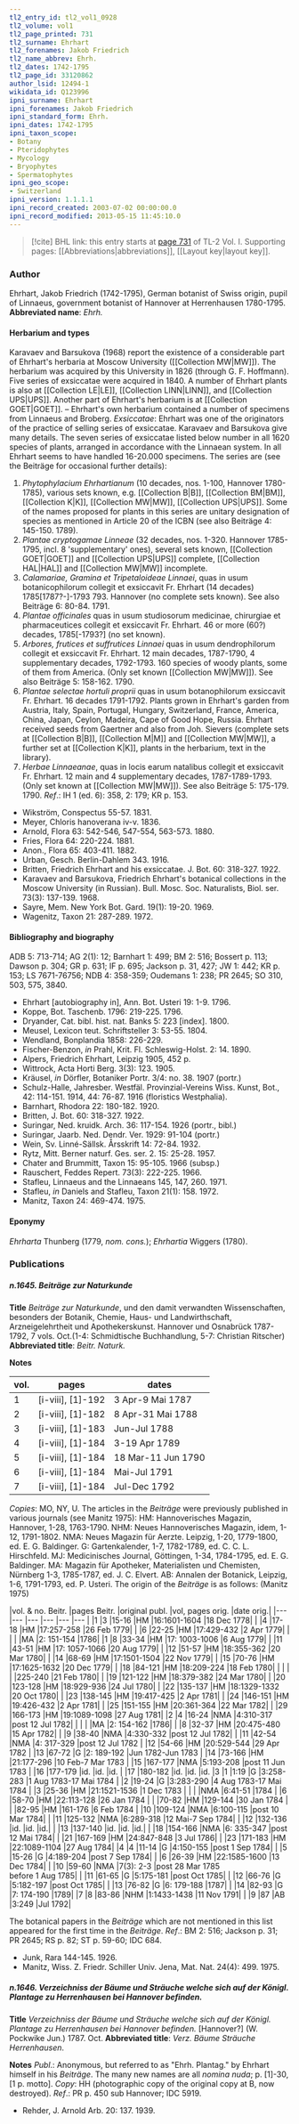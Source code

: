 ```yaml
---
tl2_entry_id: tl2_vol1_0928
tl2_volume: vol1
tl2_page_printed: 731
tl2_surname: Ehrhart
tl2_forenames: Jakob Friedrich
tl2_name_abbrev: Ehrh.
tl2_dates: 1742-1795
tl2_page_id: 33120862
author_lsid: 12494-1
wikidata_id: Q123996
ipni_surname: Ehrhart
ipni_forenames: Jakob Friedrich
ipni_standard_form: Ehrh.
ipni_dates: 1742-1795
ipni_taxon_scope: 
- Botany
- Pteridophytes
- Mycology
- Bryophytes
- Spermatophytes
ipni_geo_scope: 
- Switzerland
ipni_version: 1.1.1.1
ipni_record_created: 2003-07-02 00:00:00.0
ipni_record_modified: 2013-05-15 11:45:10.0
---
```



> [!cite] BHL link: this entry starts at [page 731](https://www.biodiversitylibrary.org/page/33120862) of TL-2 Vol. I.
> Supporting pages: [[Abbreviations|abbreviations]], [[Layout key|layout key]].

### Author

Ehrhart, Jakob Friedrich (1742-1795), German botanist of Swiss origin, pupil of Linnaeus, government botanist of Hannover at Herrenhausen 1780-1795. 
**Abbreviated name**: *Ehrh.*

#### Herbarium and types

Karavaev and Barsukova (1968) report the existence of a considerable part of Ehrhart's herbaria at Moscow University ([[Collection MW|MW]]). The herbarium was acquired by this University in 1826 (through G. F. Hoffmann). Five series of exsiccatae were acquired in 1840. A number of Ehrhart plants is also at [[Collection LE|LE]], [[Collection LINN|LINN]], and [[Collection UPS|UPS]]. Another part of Ehrhart's herbarium is at [[Collection GOET|GOET]]. – Ehrhart's own herbarium contained a number of specimens from Linnaeus and Broberg.
*Exsiccatae*: Ehrhart was one of the originators of the practice of selling series of exsiccatae. Karavaev and Barsukova give many details. The seven series of exsiccatae listed below number in all 1620 species of plants, arranged in accordance with the Linnaean system. In all Ehrhart seems to have handled 16-20.000 specimens. The series are (see the Beiträge for occasional further details):
1. *Phytophylacium Ehrhartianum* (10 decades, nos. 1-100, Hannover 1780-1785), various sets known, e.g. [[Collection B|B]], [[Collection BM|BM]], [[Collection K|K]], [[Collection MW|MW]], [[Collection UPS|UPS]]. Some of the names proposed for plants in this series are unitary designation of species as mentioned in Article 20 of the ICBN (see also Beiträge 4: 145-150. 1789).
2. *Plantae cryptogamae Linneae* (32 decades, nos. 1-320. Hannover 1785-1795, incl. 8 'supplementary' ones), several sets known, [[Collection GOET|GOET]] and [[Collection UPS|UPS]] complete, [[Collection HAL|HAL]] and [[Collection MW|MW]] incomplete.
3. *Calamariae, Gramina et Tripetaloideae Linnaei*, quas in usum botanicophilorum collegit et exsiccavit Fr. Ehrhart (14 decades) 1785\[1787?-\]-1793 793. Hannover (no complete sets known). See also Beiträge 6: 80-84. 1791.
4. *Plantae officinales* quas in usum studiosorum medicinae, chirurgiae et pharmaceutices collegit et exsiccavit Fr. Ehrhart. 46 or more (60?) decades, 1785\[-1793?\] (no set known).
5. *Arbores, frutices et suffrutices Linnaei* quas in usum dendrophilorum collegit et exsiccavit Fr. Ehrhart. 12 main decades, 1787-1790, 4 supplementary decades, 1792-1793. 160 species of woody plants, some of them from America. (Only set known [[Collection MW|MW]]). See also Beiträge 5: 158-162. 1790.
6. *Plantae selectae hortuli proprii* quas in usum botanophilorum exsiccavit Fr. Ehrhart. 16 decades 1791-1792. Plants grown in Ehrhart's garden from Austria, Italy, Spain, Portugal, Hungary, Switzerland, France, America, China, Japan, Ceylon, Madeira, Cape of Good Hope, Russia. Ehrhart received seeds from Gaertner and also from Joh. Sievers (complete sets at [[Collection B|B]], [[Collection M|M]] and [[Collection MW|MW]], a further set at [[Collection K|K]], plants in the herbarium, text in the library).
7. *Herbae Linnaeanae*, quas in locis earum natalibus collegit et exsiccavit Fr. Ehrhart. 12 main and 4 supplementary decades, 1787-1789-1793. (Only set known at [[Collection MW|MW]]). See also Beiträge 5: 175-179. 1790.
*Ref*.: IH 1 (ed. 6): 358, 2: 179; KR p. 153.
- Wikström, Conspectus 55-57. 1831.
- Meyer, Chloris hanoverana iv-v. 1836.
- Arnold, Flora 63: 542-546, 547-554, 563-573. 1880.
- Fries, Flora 64: 220-224. 1881.
- Anon., Flora 65: 403-411. 1882.
- Urban, Gesch. Berlin-Dahlem 343. 1916.
- Britten, Friedrich Ehrhart and his exsiccatae. J. Bot. 60: 318-327. 1922.
- Karavaev and Barsukova, Friedrich Ehrhart's botanical collections in the Moscow University (in Russian). Bull. Mosc. Soc. Naturalists, Biol. ser. 73(3): 137-139. 1968.
- Sayre, Mem. New York Bot. Gard. 19(1): 19-20. 1969.
- Wagenitz, Taxon 21: 287-289. 1972.

#### Bibliography and biography

ADB 5: 713-714; AG 2(1): 12; Barnhart 1: 499; BM 2: 516; Bossert p. 113; Dawson p. 304; GR p. 631; IF p. 695; Jackson p. 31, 427; JW 1: 442; KR p. 153; LS 7671-76756; NDB 4: 358-359; Oudemans 1: 238; PR 2645; SO 310, 503, 575, 3840.
- Ehrhart \[autobiography in\], Ann. Bot. Usteri 19: 1-9. 1796.
- Koppe, Bot. Taschenb. 1796: 219-225. 1796.
- Dryander, Cat. bibl. hist. nat. Banks 5: 223 \[index\]. 1800.
- Meusel, Lexicon teut. Schriftsteller 3: 53-55. 1804.
- Wendland, Bonplandia 1858: 226-229.
- Fischer-Benzon, *in* Prahl, Krit. Fl. Schleswig-Holst. 2: 14. 1890.
- Alpers, Friedrich Ehrhart, Leipzig 1905, 452 p.
- Wittrock, Acta Horti Berg. 3(3): 123. 1905.
- Kräusel, *in* Dörfler, Botaniker Portr. 3/4: no. 38. 1907 (portr.)
- Schulz-Halle, Jahresber. Westfäl. Provinzial-Vereins Wiss. Kunst, Bot., 42: 114-151. 1914, 44: 76-87. 1916 (floristics Westphalia).
- Barnhart, Rhodora 22: 180-182. 1920.
- Britten, J. Bot. 60: 318-327. 1922.
- Suringar, Ned. kruidk. Arch. 36: 117-154. 1926 (portr., bibl.)
- Suringar, Jaarb. Ned. Dendr. Ver. 1929: 91-104 (portr.)
- Wein, Sv. Linné-Sällsk. Årsskrift 14: 72-84. 1932.
- Rytz, Mitt. Berner naturf. Ges. ser. 2. 15: 25-28. 1957.
- Chater and Brummitt, Taxon 15: 95-105. 1966 (subsp.)
- Rauschert, Feddes Repert. 73(3): 222-225. 1966.
- Stafleu, Linnaeus and the Linnaeans 145, 147, 260. 1971.
- Stafleu, *in* Daniels and Stafleu, Taxon 21(1): 158. 1972.
- Manitz, Taxon 24: 469-474. 1975.

#### Eponymy

*Ehrharta* Thunberg (1779, *nom. cons.*); *Ehrhartia* Wiggers (1780).

### Publications

##### n.1645. Beiträge zur Naturkunde

**Title**
*Beiträge zur Naturkunde*, und den damit verwandten Wissenschaften, besonders der Botanik, Chemie, Haus- und Landwirthschaft, Arzneigelehrtheit und Apothekerskunst. Hannover und Osnabrück 1787-1792, 7 vols. Oct.(1-4: Schmidtische Buchhandlung, 5-7: Christian Ritscher)
**Abbreviated title**: *Beitr. Naturk.*

**Notes**

|vol.	|pages	|dates	|
|---	|---	|---	|
|1	|\[i-viii\], \[1\]-192	|3 Apr-9 Mai 1787	|
|2	|\[i-viii\], \[1\]-182	|8 Apr-31 Mai 1788	|
|3	|\[i-viii\], \[1\]-183	|Jun-Jul 1788	|
|4	|\[i-viii\], \[1\]-184	|3-19 Apr 1789|
|5	|\[i-viii\], \[1\]-184	|18 Mar-11 Jun 1790|
|6	|\[i-viii\], \[1\]-184	|Mai-Jul 1791|
|7	|\[i-viii\], \[1\]-184	|Jul-Dec 1792|

*Copies*: MO, NY, U.
The articles in the *Beiträge* were previously published in various journals (see Manitz 1975):
HM: Hannoverisches Magazin, Hannover, 1-28, 1763-1790.
NHM: Neues Hannoverisches Magazin, idem, 1-12, 1791-1802.
NMA: Neues Magazin für Aerzte. Leipzig, 1-20, 1779-1800, ed. E. G. Baldinger.
G: Gartenkalender, 1-7, 1782-1789, ed. C. C. L. Hirschfeld.
MJ: Medicinisches Journal, Göttingen, 1-34, 1784-1795, ed. E. G. Baldinger.
MA: Magazin für Apotheker, Materialisten und Chemisten, Nürnberg 1-3, 1785-1787, ed. J. C. Elvert.
AB: Annalen der Botanick, Leipzig, 1-6, 1791-1793, ed. P. Usteri.
The origin of the *Beiträge* is as follows: (Manitz 1975)

|vol. & no. Beitr.	|pages Beitr.	|original publ.	|vol, pages orig.	|date orig.|
|---	|---	|---	|---	|---	|---	|
|1	|3	|15-16	|HM	|16:1601-1604	|18 Dec 1778|
|	|4	|17-18	|HM	|17:257-258	|26 Feb 1779|
|	|6	|22-25	|HM	|17:429-432	|2 Apr 1779|
|	|	|	|MA	|2: 151-154	|1786|
|1	|8	|33-34	|HM	|17: 1003-1006	|6 Aug 1779|
|	|11	|43-51	|HM	|17: 1057-1066	|20 Aug 1779|
|	|12	|51-57	|HM	|18:355-362	|20 Mar 1780|
|	|14	|68-69	|HM	|17:1501-1504	|22 Nov 1779|
|	|15	|70-76	|HM	|17:1625-1632	|20 Dec 1779|
|	|18	|84-121	|HM	|18:209-224	|18 Feb 1780|
|	|	|	|	|225-240	|21 Feb 1780|
|	|19	|121-122	|HM	|18:379-382	|24 Mar 1780|
|	|20	|123-128	|HM	|18:929-936	|24 Jul 1780|
|	|22	|135-137	|HM	|18:1329-1332	|20 Oct 1780|
|	|23	|138-145	|HM	|19:417-425	|2 Apr 1781|
|	|24	|146-151	|HM	|19:426-432	|2 Apr 1781|
|	|25	|151-155	|HM	|20:361-364	|22 Mar 1782|
|	|29	|166-173	|HM	|19:1089-1098	|27 Aug 1781|
|2	|4	|16-24	|NMA	|4:310-317	|post 12 Jul 1782|
|	|	|	|MA	|2: 154-162	|1786|
|	|8	|32-37	|HM	|20:475-480	|15 Apr 1782|
|	|9	|38-40	|NMA	|4:330-332	|post 12 Jul 1782|
|	|11	|42-54	|NMA	|4: 317-329	|post 12 Jul 1782
|	|12	|54-66	|HM	|20:529-544	|29 Apr 1782
|	|13	|67-72	|G	|2: 189-192	|Jun 1782-Jun 1783
|	|14	|73-166	|HM	|21:177-296	|10 Feb-7 Mar 1783
|	|15	|167-177	|NMA	|5:193-208	|post 11 Jun 1783
|	|16	|177-179	|id.	|id.	|id.
|	|17	|180-182	|id.	|id.	|id.
|3	|1	|1:19	|G	|3:258-283	|1 Aug 1783-17 Mai 1784
|	|2	|19-24	|G	|3:283-290	|4 Aug 1783-17 Mai 1784
|	|3	|25-36	|HM	|21:1521-1536	|1 Dec 1783
|	|	|	|NMA	|6:41-51	|1784
|	|6	|58-70	|HM	|22:113-128	|26 Jan 1784
|	|	|70-82	|HM	|129-144	|30 Jan 1784
|	|	|82-95	|HM	|161-176	|6 Feb 1784
|	|10	|109-124	|NMA	|6:100-115	|post 10 Mar 1784|
|	|11	|125-132	|NMA	|6:289-318	|12 Mai-7 Sep 1784|
|	|12	|132-136	|id.	|id.	|id.|
|	|13	|137-140	|id.	|id.	|id.|
|	|18	|154-166	|NMA	|6: 335-347	|post 12 Mai 1784|
|	|21	|167-169	|HM	|24:847-848	|3 Jul 1786|
|	|23	|171-183	|HM	|22:1089-1104	|27 Aug 1784|
|4	|4	|11-14	|G	|4:150-155	|post 1 Sep 1784|
|	|5	|15-26	|G	|4:189-204	|post 7 Sep 1784|
|	|6	|26-39	|HM	|22:1585-1600	|13 Dec 1784|
|	|10	|59-60	|NMA	|7(3): 2-3	|post 28 Mar 1785<br/>before 1 Aug 1785|
|	|11	|61-65	|G	|5:175-181	|post Oct 1785|
|	|12	|66-76	|G	|5:182-197	|post Oct 1785|
|	|13	|76-82	|G	|6: 179-188	|1787|
|	|14	|82-93	|G	|7: 174-190	|1789|
|7	|8	|83-86	|NHM	|1:1433-1438	|11 Nov 1791|
|	|9	|87	|AB	|3:249	|Jul 1792|

The botanical papers in the *Beiträge* which are not mentioned in this list appeared for the first time in the *Beiträge*.
*Ref*.: BM 2: 516; Jackson p. 31; PR 2645; RS p. 82; ST p. 59-60; IDC 684.
- Junk, Rara 144-145. 1926.
- Manitz, Wiss. Z. Friedr. Schiller Univ. Jena, Mat. Nat. 24(4): 499. 1975.

##### n.1646. Verzeichniss der Bäume und Sträuche welche sich auf der Königl. Plantage zu Herrenhausen bei Hannover befinden.

**Title**
*Verzeichniss der Bäume und Sträuche welche sich auf der Königl. Plantage zu Herrenhausen bei Hannover befinden.* \[Hannover?\] (W. Pockwike Jun.) 1787. Oct.
**Abbreviated title**: *Verz. Bäume Sträuche Herrenhausen*.

**Notes**
*Publ*.: Anonymous, but referred to as "Ehrh. Plantag." by Ehrhart himself in his *Beiträge*. The many new names are all *nomina nuda*; p. \[1\]-30, \[1 p. motto\]. *Copy*: HH (photographic copy of the original copy at B, now destroyed).
*Ref*.: PR p. 450 sub Hannover; IDC 5919.
- Rehder, J. Arnold Arb. 20: 137. 1939.


